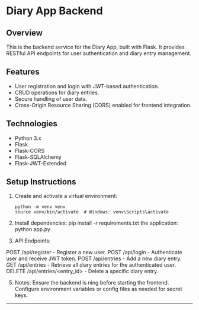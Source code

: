 # Diary App Backend

## Overview

This is the backend service for the Diary App, built with Flask. It provides RESTful API endpoints for user authentication and diary entry management.

## Features

- User registration and login with JWT-based authentication.
- CRUD operations for diary entries.
- Secure handling of user data.
- Cross-Origin Resource Sharing (CORS) enabled for frontend integration.

## Technologies

- Python 3.x
- Flask
- Flask-CORS
- Flask-SQLAlchemy
- Flask-JWT-Extended

## Setup Instructions

1. Create and activate a virtual environment:

   ```
   python -m venv venv
   source venv/bin/activate  # Windows: venv\Scripts\activate
   
2. Install dependencies:
pip install -r requirements.txt the application:
python app.py

3. API Endpoints:

POST /api/register - Register a new user.
POST /api/login - Authenticate user and receive JWT token.
POST /api/entries - Add a new diary entry.
GET /api/entries - Retrieve all diary entries for the authenticated user.
DELETE /api/entries/<entry_id> - Delete a specific diary entry.

5. Notes:
Ensure the backend is ning before starting the frontend.
Configure environment variables or config files as needed for secret keys.



---
